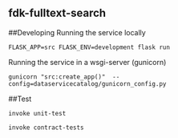 fdk-fulltext-search
---------------------

##Developing
Running the service locally
```
FLASK_APP=src FLASK_ENV=development flask run 
```
Running the service in a wsgi-server (gunicorn)
```
gunicorn "src:create_app()"  --config=dataservicecatalog/gunicorn_config.py
```
##Test
```
invoke unit-test
```
```
invoke contract-tests
```